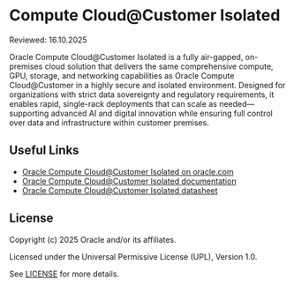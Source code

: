 # Compute Cloud@Customer Isolated

Reviewed: 16.10.2025

Oracle Compute Cloud@Customer Isolated is a fully air-gapped, on-premises cloud solution that delivers the same comprehensive compute, GPU, storage, and networking capabilities as Oracle Compute Cloud@Customer in a highly secure and isolated environment. Designed for organizations with strict data sovereignty and regulatory requirements, it enables rapid, single-rack deployments that can scale as needed—supporting advanced AI and digital innovation while ensuring full control over data and infrastructure within customer premises.

## Useful Links

- [Oracle Compute Cloud@Customer Isolated on oracle.com](https://www.oracle.com/cloud/compute/cloud-at-customer-isolated/)
- [Oracle Compute Cloud@Customer Isolated documentation](https://docs.oracle.com/en-us/iaas/compute-cloud-at-customer-isolated/c3i/home.htm)
- [Oracle Compute Cloud@Customer Isolated datasheet](https://www.oracle.com/a/ocom/docs/cloud/oracle-cloud-at-customer-isolated-datasheet.pdf)

## License

Copyright (c) 2025 Oracle and/or its affiliates.

Licensed under the Universal Permissive License (UPL), Version 1.0.

See [LICENSE](https://github.com/oracle-devrel/technology-engineering/blob/main/LICENSE) for more details.
